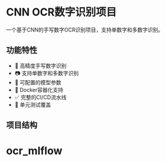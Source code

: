 # CNN OCR数字识别项目

一个基于CNN的手写数字OCR识别项目，支持单数字和多数字识别。

## 功能特性

- 🎯 高精度手写数字识别
- 📷 支持单数字和多数字识别
- 🔧 可配置的模型参数
- 🐳 Docker容器化支持
- ✅ 完整的CI/CD流水线
- 🧪 单元测试覆盖

## 项目结构
# ocr_mlflow
